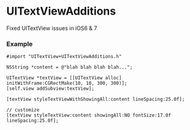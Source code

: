 UITextViewAdditions
===================

Fixed UITextView issues in iOS6 &amp; 7

### Example
`#import "UITextView+UITextViewAdditions.h"`
```
NSString *content = @"blah blah blah blah...";
  
UITextView *textView = [[UITextView alloc] initWithFrame:CGRectMake(10, 10, 300, 300)];
[self.view addSubview:textView];

[textView styleTextViewWithShowingAll:content lineSpacing:25.0f];

// customize
[textView styleTextView:content showingAll:NO fontSize:17.0f lineSpacing:25.0f];
```
